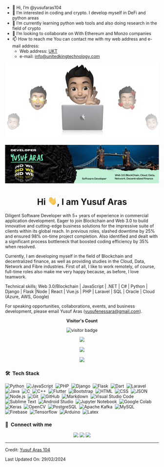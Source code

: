 

- 👋 Hi, I’m @yusufaras104
- 👀 I’m interested in coding and crypto. I develop myself in DeFi and python areas
- 🌱 I’m currently learning python web tools and also doing research in the field of crypto
- 💞️ I’m looking to collaborate on With Ethereum and Monzo companies
- 📫 How to reach me You can contact me with my web address and e-mail address:
  - Web address: [UKT](http://unitedkingtechnology.com) 
  - e-mail: info@unitedkingtechnology.com

<!---
yusufaras104/yusufaras104 is a ✨ special ✨ repository because its `README.md` (this file) appears on your GitHub profile.
You can click the Preview link to take a look at your changes.
--->
<p align="center"><img src="https://raw.githubusercontent.com/KevinPatel04/KevinPatel04/master/cover-thompson.png"></p>
<p align="center"><img src="https://github.com/yusufaras104/yusufaras104/blob/main/banner-github.gif"></p>

<h1 align="center">Hi <img src="https://raw.githubusercontent.com/KevinPatel04/KevinPatel04/master/Hi.gif" width="30px">, I am Yusuf Aras </h1>

<p align="left" width="150px"> Diligent Software Developer with 5+ years of experience in commercial application development. Eager to join Blockchain and Web 3.0 to build innovative and cutting-edge business solutions for the impressive suite of clients within its global reach. In previous roles, slashed downtime by 25% and ensured 98% on-time project completion. Also identified and dealt with a significant process bottleneck that boosted coding efficiency by 35% when resolved.

Currently, I am developing myself in the field of Blockchain and decentralized finance, as well as providing studies in the Cloud, Data, Network and Fibre industries. First of all, I like to work remotely, of course, full-time roles also make me very happy because, as before, I love teamwork.

Technical skills; Web 3.0/Blockchain | JavaScript | .NET | C# | Python | Django | Flask |Node | React | Vue.js | PHP | Laravel | SQL | Oracle | Cloud (Azure, AWS, Google)

For speaking opportunities, collaborations, events, and business development, please email Yusuf Aras (yusufenessara@gmail.com).</p>

<p align="center"><b>Visitor's Count</b></p>
<p align="center"><img src="https://profile-counter.glitch.me/yusufaras104/count.svg" alt="visitor badge"/></p>
<p align="center"><img src="https://github-readme-stats.vercel.app/api/top-langs/?username=yusufaras104&layout=compact&hide=TSQL&theme=chartreuse-dark"></p>
<p align="center" ><img src="https://github-readme-stats.vercel.app/api?username=yusufaras104&count_private=true&show_icons=true&&theme=chartreuse-dark&include_all_commits=true" width="400"></p> 
<p align="center" ><img src="https://github-readme-streak-stats.herokuapp.com?user=yusufaras104&theme=chartreuse-dark"></p>

### 🛠 &nbsp;Tech Stack

![Python](https://img.shields.io/badge/-Python-05122A?style=flat&logo=python)&nbsp;
![JavaScript](https://img.shields.io/badge/-JavaScript-05122A?style=flat&logo=javascript)&nbsp;
![PHP](https://img.shields.io/badge/-PHP-05122A?style=flat&logo=php&logoColor=777BB4)&nbsp;
![Django](https://img.shields.io/badge/-Django-05122A?style=flat&logo=django&logoColor=092E20)&nbsp;
![Flask](https://img.shields.io/badge/-Flask-05122A?style=flat&logo=flask)&nbsp;
![Dart](https://img.shields.io/badge/-Dart-05122A?style=flat&logo=dart&logoColor=1075C2)&nbsp;
![Laravel](https://img.shields.io/badge/-Laravel-05122A?style=flat&logo=laravel&logoColor=FF2D20)&nbsp;
![Java](https://img.shields.io/badge/-Java-05122A?style=flat&logo=Java&logoColor=FFA518)&nbsp;
![C](https://img.shields.io/badge/-C-05122A?style=flat&logo=C&logoColor=A8B9CC)&nbsp;
![C++](https://img.shields.io/badge/-C++-05122A?style=flat&logo=C%2B%2B&logoColor=00599C)&nbsp;
![Flutter](https://img.shields.io/badge/-Flutter-05122A?style=flat&logo=flutter&logoColor=02569B)&nbsp;
![Bootstrap](https://img.shields.io/badge/-Bootstrap-05122A?style=flat&logo=bootstrap&logoColor=563D7C)&nbsp;
![HTML](https://img.shields.io/badge/-HTML-05122A?style=flat&logo=HTML5)&nbsp;
![CSS](https://img.shields.io/badge/-CSS-05122A?style=flat&logo=CSS3&logoColor=1572B6)&nbsp;
![JSON](https://img.shields.io/badge/-JSON-05122A?style=flat&logo=json&logoColor=000000)&nbsp;
![Node.js](https://img.shields.io/badge/-Node.js-05122A?style=flat&logo=node.js&logoColor=339933)&nbsp;
![Git](https://img.shields.io/badge/-Git-05122A?style=flat&logo=git)&nbsp;
![GitHub](https://img.shields.io/badge/-GitHub-05122A?style=flat&logo=github)&nbsp;
![Markdown](https://img.shields.io/badge/-Markdown-05122A?style=flat&logo=markdown)&nbsp;
![Visual Studio Code](https://img.shields.io/badge/-Visual%20Studio%20Code-05122A?style=flat&logo=visual-studio-code&logoColor=007ACC)&nbsp;
![Sublime Text](https://img.shields.io/badge/-Sublime%20Text-05122A?style=flat&logo=sublime-text&logoColor=FF9800)&nbsp;
![Android Studio](https://img.shields.io/badge/-Android%20Studio-05122A?style=flat&logo=android-studio&logoColor=3DDC84)&nbsp;
![Jupyter Notebook](https://img.shields.io/badge/-Jupyter%20Notebook-05122A?style=flat&logo=jupyter&logoColor=F37626)&nbsp;
![Google Colab](https://img.shields.io/badge/-Google%20Colab-05122A?style=flat&logo=google-colab&logoColor=F9AB00)&nbsp;
![Keras](https://img.shields.io/badge/-Keras-05122A?style=flat&logo=keras&logoColor=D00000)&nbsp;
![OpenCV](https://img.shields.io/badge/-OpenCV-05122A?style=flat&logo=opencv&logoColor=5C3EE8)&nbsp;
![PostgreSQL](https://img.shields.io/badge/-PostgreSQL-05122A?style=flat&logo=postgresql&logoColor=336791)&nbsp;
![Apache Kafka](https://img.shields.io/badge/-Apache%20Kafka-05122A?style=flat&logo=apache-kafka&logoColor=231F20)&nbsp;
![MySQL](https://img.shields.io/badge/-MySQL-05122A?style=flat&logo=mysql&logoColor=4479A1)&nbsp;
![Firebase](https://img.shields.io/badge/-Firebase-05122A?style=flat&logo=firebase&logoColor=FFCA28)&nbsp;
![Tensorflow](https://img.shields.io/badge/-Tensorflow-05122A?style=flat&logo=tensorflow&logoColor=FF6F00)&nbsp;
![Arduino](https://img.shields.io/badge/-Arduino-05122A?style=flat&logo=arduino&logoColor=00979D)&nbsp;
![Latex](https://img.shields.io/badge/-Latex-05122A?style=flat&logo=latex&logoColor=008080)&nbsp;

### :link: &nbsp;Connect with me

<p align="center">
<a href="https://yuzarsif104.000webhostapp.com/"><img src="https://img.shields.io/badge/-Yusuf%20Aras.104-3423A6?style=for-the-badge&logo=Google-Chrome&logoColor=white"/></a>
<a href="https://linkedin.com/in/yusufaras104"><img src="https://img.shields.io/badge/-Yusuf%20Aras-0077B5?style=for-the-badge&logo=Linkedin&logoColor=white"/></a>
<a href="mailto:yusufenessara@gmail.com"><img src="https://img.shields.io/badge/-yusufenessara@gmail.com-D14836?style=for-the-badge&logo=Gmail&logoColor=white"/></a>
</p>

---
Credit: [Yusuf Aras 104](https://github.com/yusufaras104)

Last Updated On: 29/02/2024

